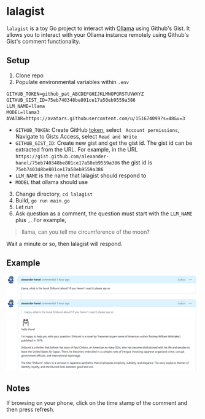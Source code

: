 # lalagist 

`lalagist` is a toy Go project to interact with [Ollama](https://ollama.com/) using Github's Gist. It allows you to interact with your Ollama instance remotely using Github's Gist's comment functionality. 

## Setup 

1. Clone repo 
2. Populate environmental variables within `.env`
```
GITHUB_TOKEN=github_pat_ABCDEFGHIJKLMNOPQRSTUVWXYZ
GITHUB_GIST_ID=75eb740348be801ce17a50eb9559a386
LLM_NAME=llama
MODEL=llama3
AVATAR=https://avatars.githubusercontent.com/u/151674099?s=48&v=3
```
- `GITHUB_TOKEN`:  Create GitHub [token](https://github.com/settings/personal-access-tokens/new), select `
Account permissions`, Navigate to Gists Access, select `Read and Write`
- `GITHUB_GIST_ID`: Create new gist and get the gist id. The gist id can be extracted from the URL. For example, in the URL
`https://gist.github.com/alexander-hanel/75eb740348be801ce17a50eb9559a386` the gist id is `75eb740348be801ce17a50eb9559a386`
- `LLM_NAME` is the name that lalagist should respond to 
- `MODEL` that ollama should use

3. Change directory, `cd lalagist`
4. Build, `go run main.go`
5. Let run 
6. Ask question as a comment, the question must start with the `LLM_NAME` plus `,`. For example,
> llama, can you tell me circumference of the moon?

Wait a minute or so, then lalagist will respond. 

## Example
![](/img/example.png)

## Notes
If browsing on your phone, click on the time stamp of the comment and then press refresh.
